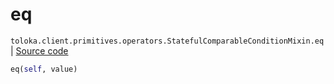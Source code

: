 # eq
`toloka.client.primitives.operators.StatefulComparableConditionMixin.eq` | [Source code](https://github.com/Toloka/toloka-kit/blob/v0.1.24/src/client/primitives/operators.py#L159)

```python
eq(self, value)
```

